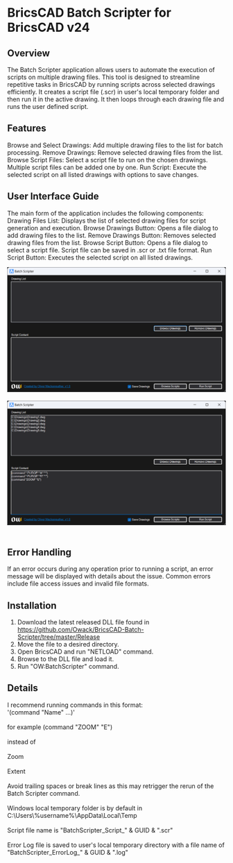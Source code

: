 # BricsCAD Batch Scripter for BricsCAD v24
## Overview
The Batch Scripter application allows users to automate the execution of scripts on multiple drawing files. This tool is designed to streamline repetitive tasks in BricsCAD by running scripts across selected drawings efficiently. It creates a script file (.scr) in user's local temporary folder and then run it in the active drawing. It then loops through each drawing file and runs the user defined script.

## Features
Browse and Select Drawings: Add multiple drawing files to the list for batch processing.
Remove Drawings: Remove selected drawing files from the list.
Browse Script Files: Select a script file to run on the chosen drawings. Multiple script files can be added one by one. Run Script: Execute the selected script on all listed drawings with options to save changes.

## User Interface Guide
The main form of the application includes the following components:
Drawing Files List: Displays the list of selected drawing files for script generation and execution.
Browse Drawings Button: Opens a file dialog to add drawing files to the list.
Remove Drawings Button: Removes selected drawing files from the list.
Browse Script Button: Opens a file dialog to select a script file. Script file can be saved in .scr or .txt file format. 
Run Script Button: Executes the selected script on all listed drawings.

![alt text](./Images/BatchScripterUI.png?raw=true)
<br> </br>
![alt text](./Images/BatchScripterUIExample.png?raw=true)
<br> </br>

## Error Handling
If an error occurs during any operation prior to running a script, an error message will be displayed with details about the issue. Common errors include file access issues and invalid file formats.

## Installation
1. Download the latest released DLL file found in https://github.com/Owack/BricsCAD-Batch-Scripter/tree/master/Release
2. Move the file to a desired directory.
3. Open BricsCAD and run "NETLOAD" command.
4. Browse to the DLL file and load it.
5. Run "OW:BatchScripter" command.

## Details
I recommend running commands in this format: <br>'(command "Name" ...)'</br> <br>for example (command "ZOOM" "E")</br>
<br>instead of</br> <br>Zoom</br> <br>Extent</br>
<br>Avoid trailing spaces or break lines as this may retrigger the rerun of the Batch Scripter command.</br>
<br>Windows local temporary folder is by default in C:\Users\\%username%\AppData\Local\Temp</br>
<br>Script file name is "BatchScripter_Script_" & GUID & ".scr"</br>
<br>Error Log file is saved to user's local temporary directory with a file name of "BatchScripter_ErrorLog_" & GUID & ".log"</br>
